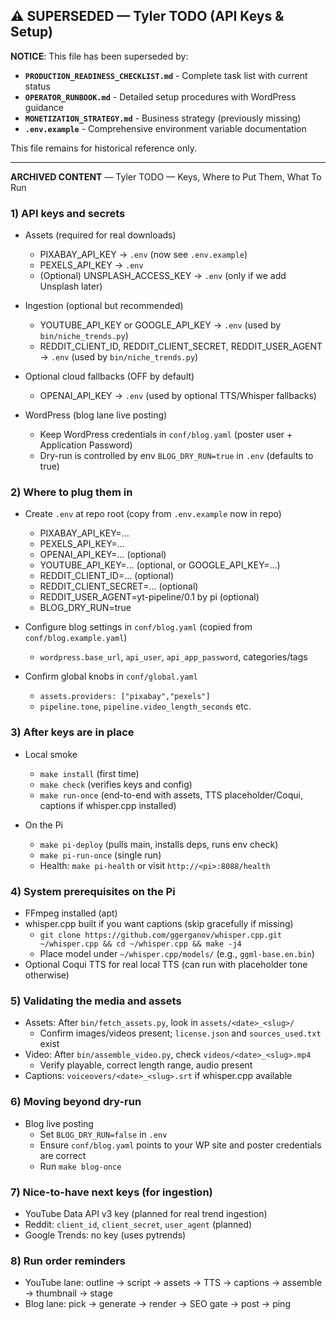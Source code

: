 ## ⚠️ SUPERSEDED — Tyler TODO (API Keys & Setup)

**NOTICE**: This file has been superseded by:
- **`PRODUCTION_READINESS_CHECKLIST.md`** - Complete task list with current status
- **`OPERATOR_RUNBOOK.md`** - Detailed setup procedures with WordPress guidance
- **`MONETIZATION_STRATEGY.md`** - Business strategy (previously missing)
- **`.env.example`** - Comprehensive environment variable documentation

This file remains for historical reference only.

---

**ARCHIVED CONTENT** — Tyler TODO — Keys, Where to Put Them, What To Run

### 1) API keys and secrets
- Assets (required for real downloads)
  - PIXABAY_API_KEY → `.env` (now see `.env.example`)
  - PEXELS_API_KEY → `.env`
  - (Optional) UNSPLASH_ACCESS_KEY → `.env` (only if we add Unsplash later)

- Ingestion (optional but recommended)
  - YOUTUBE_API_KEY or GOOGLE_API_KEY → `.env` (used by `bin/niche_trends.py`)
  - REDDIT_CLIENT_ID, REDDIT_CLIENT_SECRET, REDDIT_USER_AGENT → `.env` (used by `bin/niche_trends.py`)

- Optional cloud fallbacks (OFF by default)
  - OPENAI_API_KEY → `.env` (used by optional TTS/Whisper fallbacks)

- WordPress (blog lane live posting)
  - Keep WordPress credentials in `conf/blog.yaml` (poster user + Application Password)
  - Dry-run is controlled by env `BLOG_DRY_RUN=true` in `.env` (defaults to true)

### 2) Where to plug them in
- Create `.env` at repo root (copy from `.env.example` now in repo)
  - PIXABAY_API_KEY=...
  - PEXELS_API_KEY=...
  - OPENAI_API_KEY=... (optional)
  - YOUTUBE_API_KEY=... (optional, or GOOGLE_API_KEY=...)
  - REDDIT_CLIENT_ID=... (optional)
  - REDDIT_CLIENT_SECRET=... (optional)
  - REDDIT_USER_AGENT=yt-pipeline/0.1 by pi (optional)
  - BLOG_DRY_RUN=true

- Configure blog settings in `conf/blog.yaml` (copied from `conf/blog.example.yaml`)
  - `wordpress.base_url`, `api_user`, `api_app_password`, categories/tags

- Confirm global knobs in `conf/global.yaml`
  - `assets.providers: ["pixabay","pexels"]`
  - `pipeline.tone`, `pipeline.video_length_seconds` etc.

### 3) After keys are in place
- Local smoke
  - `make install` (first time)
  - `make check` (verifies keys and config)
  - `make run-once` (end-to-end with assets, TTS placeholder/Coqui, captions if whisper.cpp installed)

- On the Pi
  - `make pi-deploy` (pulls main, installs deps, runs env check)
  - `make pi-run-once` (single run)
  - Health: `make pi-health` or visit `http://<pi>:8088/health`

### 4) System prerequisites on the Pi
- FFmpeg installed (apt)
- whisper.cpp built if you want captions (skip gracefully if missing)
  - `git clone https://github.com/ggerganov/whisper.cpp.git ~/whisper.cpp && cd ~/whisper.cpp && make -j4`
  - Place model under `~/whisper.cpp/models/` (e.g., `ggml-base.en.bin`)
- Optional Coqui TTS for real local TTS (can run with placeholder tone otherwise)

### 5) Validating the media and assets
- Assets: After `bin/fetch_assets.py`, look in `assets/<date>_<slug>/`
  - Confirm images/videos present; `license.json` and `sources_used.txt` exist
- Video: After `bin/assemble_video.py`, check `videos/<date>_<slug>.mp4`
  - Verify playable, correct length range, audio present
- Captions: `voiceovers/<date>_<slug>.srt` if whisper.cpp available

### 6) Moving beyond dry-run
- Blog live posting
  - Set `BLOG_DRY_RUN=false` in `.env`
  - Ensure `conf/blog.yaml` points to your WP site and poster credentials are correct
  - Run `make blog-once`

### 7) Nice-to-have next keys (for ingestion)
- YouTube Data API v3 key (planned for real trend ingestion)
- Reddit: `client_id`, `client_secret`, `user_agent` (planned)
- Google Trends: no key (uses pytrends)

### 8) Run order reminders
- YouTube lane: outline → script → assets → TTS → captions → assemble → thumbnail → stage
- Blog lane: pick → generate → render → SEO gate → post → ping


